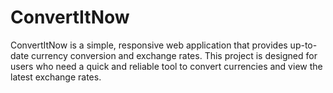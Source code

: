 # ConvertItNow
ConvertItNow is a simple, responsive web application that provides up-to-date currency conversion and exchange rates. This project is designed for users who need a quick and reliable tool to convert currencies and view the latest exchange rates. 
